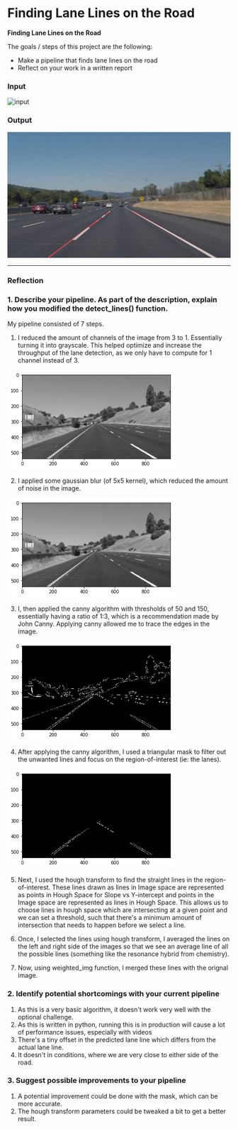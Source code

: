 # **Finding Lane Lines on the Road** 

**Finding Lane Lines on the Road**

The goals / steps of this project are the following:
* Make a pipeline that finds lane lines on the road
* Reflect on your work in a written report


### Input
![input](./test_images/solidWhiteCurve.jpg)

### Output
![output](./test_images_output/solidWhiteCurve.jpg)

---

### Reflection

### 1. Describe your pipeline. As part of the description, explain how you modified the detect_lines() function.

My pipeline consisted of 7 steps. 

1. I reduced the amount of channels of the image from 3 to 1. Essentially turning it into grayscale. This helped optimize and increase the throughput of the lane detection, as we only have to compute for 1 channel instead of 3.

![grayscale_repr](writeup_images/grayscale.jpg)

2. I applied some gaussian blur (of 5x5 kernel), which reduced the amount of noise in the image.

![blur_repr](writeup_images/blur.png)

3. I, then applied the canny algorithm with thresholds of 50 and 150, essentially having a ratio of 1:3, which is a recommendation made by John Canny. Applying canny allowed me to trace the edges in the image.

![canny_repr](writeup_images/canny.png)

4. After applying the canny algorithm, I used a triangular mask to filter out the unwanted lines and focus on the region-of-interest (ie: the lanes).

![region-of-interest](writeup_images/roi.png)

5. Next, I used the hough transform to find the straight lines in the region-of-interest. These lines drawn as lines in Image space are represented as points in Hough Space for Slope vs Y-intercept and points in the Image space are represented as lines in Hough Space. This allows us to choose lines in hough space which are intersecting at a given point and we can set a threshold, such that there's a minimum amount of intersection that needs to happen before we select a line.

6. Once, I selected the lines using hough transform, I averaged the lines on the left and right side of the images so that we see an average line of all the possible lines (something like the resonance hybrid from chemistry).

7. Now, using weighted_img function, I merged these lines with the orignal image.

### 2. Identify potential shortcomings with your current pipeline


1. As this is a very basic algorithm, it doesn't work very well with the optional challenge.
2. As this is written in python, running this is in production will cause a lot of performance issues, especially with videos
3. There's a tiny offset in the predicted lane line which differs from the actual lane line.
4. It doesn't in conditions, where we are very close to either side of the road.


### 3. Suggest possible improvements to your pipeline

1. A potential improvement could be done with the mask, which can be more accurate.
2. The hough transform parameters could be tweaked a bit to get a better result.
